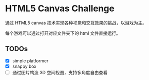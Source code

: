 # HTML5 Canvas Challenge

通过 HTML5 canvas 技术实现各种视觉和交互效果的挑战，以游戏为主。

每个游戏可以通过打开对应文件夹下的 html 文件直接运行。

## TODOs

- [x] simple platformer
- [x] snappy box
- [ ] 通过图片构造 3D 空间视图，支持多角度自由查看
